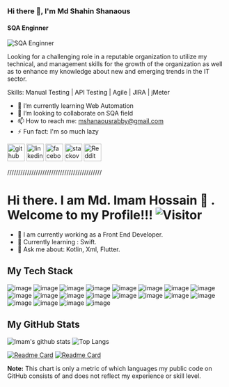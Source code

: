 ### Hi there 👋, I'm Md Shahin Shanaous
#### SQA Enginner




![SQA Enginner](https://codelabs.inc/wp-content/uploads/2021/07/SQA-Engineer@2x.png)

Looking for a challenging role in a reputable organization to utilize my technical, and management skills for the growth of the organization as well as to enhance my knowledge about new and emerging trends in the IT sector.

Skills: Manual Testing | API Testing | Agile | JIRA | jMeter

- 🌱 I’m currently learning Web Automation 
- 👯 I’m looking to collaborate on SQA field  
- 📫 How to reach me: mshanaousrabby@gmail.com 
- ⚡ Fun fact: I'm so much lazy 


[<img src='https://cdn.jsdelivr.net/npm/simple-icons@3.0.1/icons/github.svg' alt='github' height='40'>](https://github.com/https://github.com/shahin-999)  [<img src='https://cdn.jsdelivr.net/npm/simple-icons@3.0.1/icons/linkedin.svg' alt='linkedin' height='40'>](https://www.linkedin.com/in/https://www.linkedin.com/in/shahin-999//)  [<img src='https://cdn.jsdelivr.net/npm/simple-icons@3.0.1/icons/facebook.svg' alt='facebook' height='40'>](https://www.facebook.com/https://www.facebook.com/mdshahinsrabby)  [<img src='https://cdn.jsdelivr.net/npm/simple-icons@3.0.1/icons/stackoverflow.svg' alt='stackoverflow' height='40'>](https://stackoverflow.com/users/https://stackoverflow.com/users/12731467/md-shahin-shanaous)  [<img src='https://cdn.jsdelivr.net/npm/simple-icons@3.0.1/icons/reddit.svg' alt='Reddit' height='40'>](https://www.reddit.com/user/https://www.reddit.com/user/shahin_999)  

///////////////////////////////////////////

# Hi there. I am Md. Imam Hossain 👋 . Welcome to my Profile!!!   ![Visitor](https://visitor-badge.laobi.icu/badge?page_id=shahin-999.repoName)

- 🔭 I am currently working as a Front End Developer.
- 🌱 Currently learning : Swift.
- 💬 Ask me about: Kotlin, Xml, Flutter.

## My Tech Stack
![image](https://img.shields.io/badge/Python-3776AB?style=for-the-badge&logo=python&logoColor=white)
![image](https://img.shields.io/badge/Flask-000000?style=for-the-badge&logo=flask&logoColor=white)
![image](https://img.shields.io/badge/Kotlin-0095D5?&style=for-the-badge&logo=kotlin&logoColor=white)
![image](https://img.shields.io/badge/Dart-0175C2?style=for-the-badge&logo=dart&logoColor=white)
![image](https://img.shields.io/badge/Flutter-02569B?style=for-the-badge&logo=flutter&logoColor=white)
![image](https://img.shields.io/badge/C-00599C?style=for-the-badge&logo=c&logoColor=white)
![image](https://img.shields.io/badge/C%2B%2B-00599C?style=for-the-badge&logo=c%2B%2B&logoColor=white)
![image](https://img.shields.io/badge/C%23-239120?style=for-the-badge&logo=c-sharp&logoColor=white)
![image](https://img.shields.io/badge/Java-ED8B00?style=for-the-badge&logo=java&logoColor=white)
![image](https://img.shields.io/badge/MySQL-00000F?style=for-the-badge&logo=mysql&logoColor=white)
![image](https://img.shields.io/badge/SQLite-07405E?style=for-the-badge&logo=sqlite&logoColor=white)
![image](https://img.shields.io/badge/MongoDB-4EA94B?style=for-the-badge&logo=mongodb&logoColor=white)
![image](https://img.shields.io/badge/Heroku-430098?style=for-the-badge&logo=heroku&logoColor=white)
![image](https://img.shields.io/badge/Google_Cloud-4285F4?style=for-the-badge&logo=google-cloud&logoColor=white)
![image](https://img.shields.io/badge/Android-3DDC84?style=for-the-badge&logo=android&logoColor=white)
![image](https://img.shields.io/badge/Windows-0078D6?style=for-the-badge&logo=windows&logoColor=white)
![image](https://img.shields.io/badge/Zorin%20OS-0CC1F3?style=for-the-badge&logo=zorin&logoColor=white)
![image](https://img.shields.io/badge/Arduino-00979D?style=for-the-badge&logo=Arduino&logoColor=white)
![image](https://img.shields.io/badge/Google_Play-414141?style=for-the-badge&logo=google-play&logoColor=white)
![image](https://img.shields.io/badge/Adobe%20XD-470137?style=for-the-badge&logo=Adobe%20XD&logoColor=#FF61F6)


## My GitHub Stats

![Imam's github stats](https://github-readme-stats.vercel.app/api?username=shahin-999&count_private=true&show_icons=true&theme=dark)
![Top Langs](https://github-readme-stats.vercel.app/api/top-langs/?username=shahin-999&langs_count=3&theme=dark)

[![Readme Card](https://github-readme-stats.vercel.app/api/pin/?username=shahin-999&repo=study-lab&theme=dark)](https://github.com/shahin-999/study-lab)
[![Readme Card](https://github-readme-stats.vercel.app/api/pin/?username=shahin-999&repo=bubt-website-scraping-script&theme=dark)](https://github.com/shahin-999/bubt-website-scraping-script)

**Note:** This chart is only a metric of which languages my public code on GitHub consists of and does not reflect my
experience or skill level.
